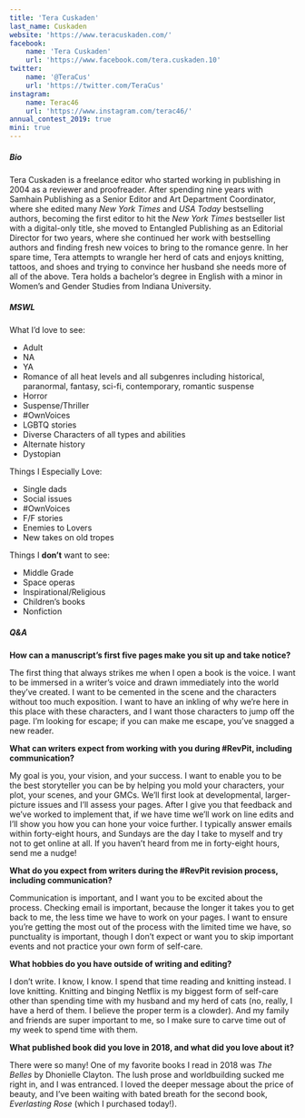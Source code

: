 ```yaml
---
title: 'Tera Cuskaden'
last_name: Cuskaden
website: 'https://www.teracuskaden.com/'
facebook:
    name: 'Tera Cuskaden'
    url: 'https://www.facebook.com/tera.cuskaden.10'
twitter:
    name: '@TeraCus'
    url: 'https://twitter.com/TeraCus'
instagram:
    name: Terac46
    url: 'https://www.instagram.com/terac46/'
annual_contest_2019: true
mini: true
---
```


##### Bio

Tera Cuskaden is a freelance editor who started working in publishing in 2004 as a reviewer and proofreader. After spending nine years with Samhain Publishing as a Senior Editor and Art Department Coordinator, where she edited many _New York Times_ and _USA Today_ bestselling authors, becoming the first editor to hit the _New York Times_ bestseller list with a digital-only title, she moved to Entangled Publishing as an Editorial Director for two years, where she continued her work with bestselling authors and finding fresh new voices to bring to the romance genre. In her spare time, Tera attempts to wrangle her herd of cats and enjoys knitting, tattoos, and shoes and trying to convince her husband she needs more of all of the above. Tera holds a bachelor’s degree in English with a minor in Women’s and Gender Studies from Indiana University.

##### MSWL

What I’d love to see:
 * Adult
 * NA
 * YA
 * Romance of all heat levels and all subgenres including historical, paranormal, fantasy, sci-fi, contemporary, romantic suspense
 * Horror
 * Suspense/Thriller
 * \#OwnVoices
 * LGBTQ stories
 * Diverse Characters of all types and abilities
 * Alternate history
 * Dystopian

Things I Especially Love:
 * Single dads
 * Social issues
 * \#OwnVoices
 * F/F stories
 * Enemies to Lovers
 * New takes on old tropes

Things I **don’t** want to see:
 * Middle Grade
 * Space operas
 * Inspirational/Religious
 * Children’s books
 * Nonfiction

##### Q&A

**How can a manuscript’s first five pages make you sit up and take notice?**

The first thing that always strikes me when I open a book is the voice. I want to be immersed in a writer’s voice and drawn immediately into the world they’ve created. I want to be cemented in the scene and the characters without too much exposition. I want to have an inkling of why we’re here in this place with these characters, and I want those characters to jump off the page. I’m looking for escape; if you can make me escape, you’ve snagged a new reader. 

**What can writers expect from working with you during #RevPit, including communication?**

My goal is you, your vision, and your success. I want to enable you to be the best storyteller you can be by helping you mold your characters, your plot, your scenes, and your GMCs. We’ll first look at developmental, larger-picture issues and I’ll assess your pages. After I give you that feedback and we’ve worked to implement that, if we have time we’ll work on line edits and I’ll show you how you can hone your voice further. I typically answer emails within forty-eight hours, and Sundays are the day I take to myself and try not to get online at all. If you haven’t heard from me in forty-eight hours, send me a nudge!

**What do you expect from writers during the #RevPit revision process, including communication?**

Communication is important, and I want you to be excited about the process. Checking email is important, because the longer it takes you to get back to me, the less time we have to work on your pages. I want to ensure you’re getting the most out of the process with the limited time we have, so punctuality is important, though I don’t expect or want you to skip important events and not practice your own form of self-care. 

**What hobbies do you have outside of writing and editing?**

I don’t write. I know, I know. I spend that time reading and knitting instead. I love knitting. Knitting and binging Netflix is my biggest form of self-care other than spending time with my husband and my herd of cats (no, really, I have a herd of them. I believe the proper term is a clowder). And my family and friends are super important to me, so I make sure to carve time out of my week to spend time with them.

**What published book did you love in 2018, and what did you love about it?**

There were so many! One of my favorite books I read in 2018 was _The Belles_ by Dhonielle Clayton. The lush prose and worldbuilding sucked me right in, and I was entranced. I loved the deeper message about the price of beauty, and I’ve been waiting with bated breath for the second book, _Everlasting Rose_ (which I purchased today!).